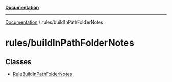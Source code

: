 [**Documentation**](../../README.md)

***

[Documentation](../../README.md) / rules/buildInPathFolderNotes

# rules/buildInPathFolderNotes

## Classes

- [RuleBuildInPathFolderNotes](classes/RuleBuildInPathFolderNotes.md)
